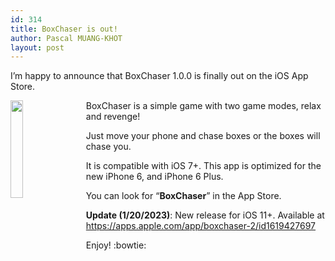 ```yaml
---
id: 314
title: BoxChaser is out!
author: Pascal MUANG-KHOT
layout: post
---
```


I&#8217;m happy to announce that BoxChaser 1.0.0 is finally out on the iOS App Store.

<img src="https://www.mkpascal.net/images/public/boxchaser.jpeg" style="width:20%;float:left;padding: 0px 20px 10px 0px;" />

BoxChaser is a simple game with two game modes, relax and revenge!

Just move your phone and chase boxes or the boxes will chase you.

It is compatible with iOS 7+. This app is optimized for the new iPhone 6, and iPhone 6 Plus.

You can look for &#8220;**BoxChaser**&#8221; in the App Store.

**Update (1/20/2023)**: New release for iOS 11+. Available at https://apps.apple.com/app/boxchaser-2/id1619427697

Enjoy! :bowtie:

&nbsp;

 [1]: http://www.mkpascal.net/blog/wp-content/uploads/2014/12/icon175x175.png
 [2]: http://www.mkpascal.net/blog/wp-content/uploads/2014/12/pr_source.png
